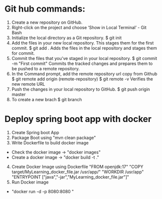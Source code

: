 # Git hub commands:
1. Create a new repository on GitHub. 
2. Right-click on the project and choose ‘Show in Local Terminal’ - Git Bash
3. Initialize the local directory as a Git repository.
$ git init
4. Add the files in your new local repository. This stages them for the first commit.
$ git add .
Adds the files in the local repository and stages them for commit.
5. Commit the files that you've staged in your local repository.
$ git commit -m "First commit"
Commits the tracked changes and prepares them to be pushed to a remote repository. 
6. In the Command prompt, add the remote repository url copy from Github
$ git remote add origin (remote-repository)
$ git remote -v
Verifies the new remote URL
7. Push the changes in your local repository to GitHub.
$ git push origin master
8. To create a new brach
$ git branch <New branch name>

# Deploy spring boot app with docker
1. Create Spring boot App
2. Package Boot using "mvn clean package"
3. Write Dockerfile to build docker image
- Check the docker image -> "docker images"
- Create a docker image -> "docker build -t <ImageName> ."
4. Create Docker Image using Dockerfile
"FROM openjdk:17"
"COPY target/MyLearning_docker_file.jar /usr/app/"
"WORKDIR /usr/app"
"ENTRYPOINT ["java","-jar","MyLearning_docker_file.jar"]"
5. Run Docker image
- "docker run -d -p 8080:8080 <ImageName>"
   
